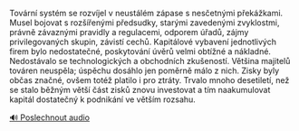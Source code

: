
Tovární systém se rozvíjel v neustálém zápase s nesčetnými překážkami. Musel bojovat s rozšířenými předsudky, starými zavedenými zvyklostmi, právně závaznými pravidly a regulacemi, odporem úřadů, zájmy privilegovaných skupin, závistí cechů. Kapitálové vybavení jednotlivých firem bylo nedostatečné, poskytování úvěrů velmi obtížné a nákladné. Nedostávalo se technologických a obchodních zkušeností. Většina majitelů továren neuspěla; úspěchu dosáhlo jen poměrně málo z nich. Zisky byly občas značné, ovšem totéž platilo i pro ztráty. Trvalo mnoho desetiletí, než se stalo běžným větší část zisků znovu investovat a tím naakumulovat kapitál dostatečný k podnikání ve větším rozsahu.

[🔊 Poslechnout audio](/data/7-paragraphs/audio/chapter_112/para_007-Tovrn-systm-se-rozvjel-v-neustlm-zpase-s-ne.mp3)
